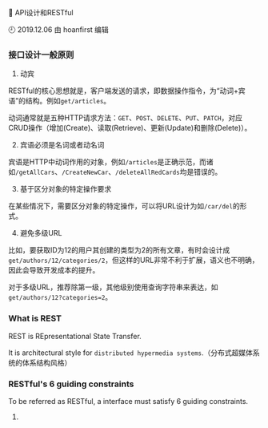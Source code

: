 🐾 API设计和RESTful

🕘 2019.12.06 由 hoanfirst 编辑


### 接口设计一般原则

1. 动宾

RESTful的核心思想就是，客户端发送的请求，即数据操作指令，为“动词+宾语”的结构。例如`get/articles`。

动词通常就是五种HTTP请求方法：`GET`、`POST`、`DELETE`、`PUT`、`PATCH`，对应CRUD操作（增加(Create)、读取(Retrieve)、更新(Update)和删除(Delete)）。

2. 宾语必须是名词或者动名词

宾语是HTTP中动词作用的对象，例如`/articles`是正确示范，而诸如`/getAllCars`、`/CreateNewCar`、`/deleteAllRedCards`均是错误的。

3. 基于区分对象的特定操作要求

在某些情况下，需要区分对象的特定操作，可以将URL设计为如`/car/del`的形式。

4. 避免多级URL

比如，要获取ID为12的用户其创建的类型为2的所有文章，有时会设计成`get/authors/12/categories/2`，但这样的URL非常不利于扩展，语义也不明确，因此会导致开发成本的提升。

对于多级URL，推荐除第一级，其他级别使用查询字符串来表达，如`get/authors/12?categories=2`。

### What is REST

REST is REpresentational State Transfer.

It is architectural style for `distributed hypermedia systems`.（分布式超媒体系统的体系结构风格）


### RESTful's 6 guiding constraints

To be referred as RESTful, a interface must satisfy 6 guiding constraints.

1. 


